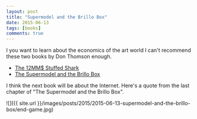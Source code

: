 ```yaml
---
layout: post
title: "Supermodel and the Brillo Box"
date: 2015-06-13
tags: [books]
comments: true
---
```

I you want to learn about the economics of the art world I can't recommend these two books by Don Thomson enough.

* [The 12MM$ Stuffed Shark](http://www.amazon.com/The-Million-Stuffed-Shark-Contemporary/dp/0230620590)
* [The Supermodel and the Brillo Box](http://www.amazon.com/The-Supermodel-Brillo-Box-Contemporary/dp/1137279087)

I think the next book will be about the Internet. Here's a quote from the last chapter of "The Supermodel and the Brillo Box".

![]({{ site.url }}/images/posts/2015/2015-06-13-supermodel-and-the-brillo-box/end-game.jpg)

